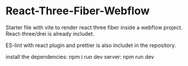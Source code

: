 # React-Three-Fiber-Webflow
Starter file with vite to render react three fiber inside a webflow project.
React-three/drei is already includet.

ES-lint with react plugin and prettier is also includet in the repository.


install the dependencies: npm i
run dev server: npm run dev
